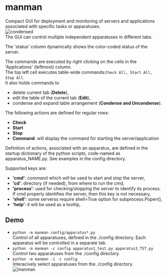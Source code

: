# manman
Compact GUI for deployment and monitoring of servers and applications
associated with specific tasks or apparatuses.<br>
![condensed](docs/manman_condensed.jpg)<br>
The GUI can control multiple independent apparatuses in different tabs.

The 'status' column dynamically shows the color-coded status of the server.

The commands are executed by right clicking on the cells in the 'Applications' (leftmost) column.<br>
The top left cell executes table-wide commands:```Check All, Start All, Stop All```.<br>
It also holds commands to
- delete current tab (**Delete**),
- edit the table of the current tab (**Edit**),
- condense and expand table arrangement (**Condense and Uncondense**).

The following actions are defined for regular rows:
  - **Check**
  - **Start**
  - **Stop**
  - **Command**: will display the command for starting the server/application

Definition of actions, associated with an apparatus, are defined in the 
startup dictionary of the python scripts, code-named as apparatus_NAME.py. See examples in the config directory.

Supported keys are:
  - **'cmd'**: command which will be used to start and stop the server,
  - **'cd'**:   directory (if needed), from where to run the cmd,
  - **'process'**: used for checking/stopping the server to identify 
     its process. If cmd properly identifies the 
     server, then this key is not necessary,
  - **'shell'**: some serverss require shell=True option for subprocess.Popen(),
  - **'help'**: it will be used as a tooltip,

## Demo
  - ```python -m manman config/apparatus*.py```<br>
Control of all apparatuses, defined in the ./config directory.
Each apparatus will be controlled in a separate tab.
  - ```python -m manman -c config apparatus1_test.py apparatus3_TST.py```<br>
Control two apparatuses from the ./config directory.
  - ```python -m manman -i -c config```<br>
Interacively select apparatuses from the ./config directory.<br>
![manman](docs/manman.png)

